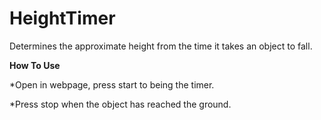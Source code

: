 HeightTimer
===========

Determines the approximate height from the time it takes an object to fall.

**How To Use**

*Open in webpage, press start to being the timer. 

*Press stop when the object has reached the ground.
